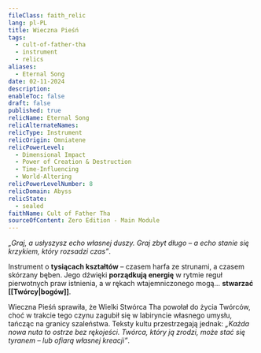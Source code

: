 ```yaml
---
fileClass: faith_relic
lang: pl-PL
title: Wieczna Pieśń
tags:
  - cult-of-father-tha
  - instrument
  - relics
aliases:
  - Eternal Song
date: 02-11-2024
description: 
enableToc: false
draft: false
published: true
relicName: Eternal Song
relicAlternateNames: 
relicType: Instrument
relicOrigin: Omniatene
relicPowerLevel:
  - Dimensional Impact
  - Power of Creation & Destruction
  - Time-Influencing
  - World-Altering
relicPowerLevelNumber: 8
relicDomain: Abyss
relicState:
  - sealed
faithName: Cult of Father Tha
sourceOfContent: Zero Edition - Main Module
---
```

*„Graj, a usłyszysz echo własnej duszy. Graj zbyt długo – a echo stanie się krzykiem, który rozsadzi czas”*.

Instrument o **tysiącach kształtów** – czasem harfa ze strunami, a czasem skórzany bęben.
Jego dźwięki **porządkują energię** w rytmie reguł pierwotnych praw istnienia, a w rękach wtajemniczonego mogą… **stwarzać [[Twórcy|bogów]]**. 

Wieczna Pieśń sprawiła, że Wielki Stwórca Tha powołał do życia Twórców, choć w trakcie tego czynu zagubił się w labiryncie własnego umysłu, tańcząc na granicy szaleństwa.
Teksty kultu przestrzegają jednak: *„Każda nowa nuta to ostrze bez rękojeści. Twórca, który ją zrodzi, może stać się tyranem – lub ofiarą własnej kreacji”*.